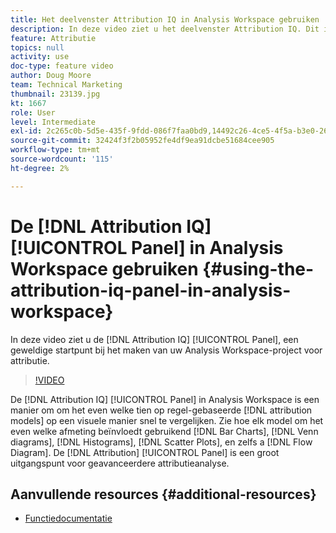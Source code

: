 ```yaml
---
title: Het deelvenster Attribution IQ in Analysis Workspace gebruiken
description: In deze video ziet u het deelvenster Attribution IQ. Dit is een fantastische beginplaats voor het maken van een Analysis Workspace-project voor toewijzing.
feature: Attributie
topics: null
activity: use
doc-type: feature video
author: Doug Moore
team: Technical Marketing
thumbnail: 23139.jpg
kt: 1667
role: User
level: Intermediate
exl-id: 2c265c0b-5d5e-435f-9fdd-086f7faa0bd9,14492c26-4ce5-4f5a-b3e0-2605f59cfca9,14492c26-4ce5-4f5a-b3e0-2605f59cfca9,2c265c0b-5d5e-435f-9fdd-086f7faa0bd9
source-git-commit: 32424f3f2b05952fe4df9ea91dcbe51684cee905
workflow-type: tm+mt
source-wordcount: '115'
ht-degree: 2%

---
```


# De [!DNL Attribution IQ] [!UICONTROL Panel] in Analysis Workspace gebruiken {#using-the-attribution-iq-panel-in-analysis-workspace}

In deze video ziet u de [!DNL Attribution IQ] [!UICONTROL Panel], een geweldige startpunt bij het maken van uw Analysis Workspace-project voor attributie.

>[!VIDEO](https://video.tv.adobe.com/v/23139/?quality=12)

De [!DNL Attribution IQ] [!UICONTROL Panel] in Analysis Workspace is een manier om om het even welke tien op regel-gebaseerde [!DNL attribution models] op een visuele manier snel te vergelijken. Zie hoe elk model om het even welke afmeting beïnvloedt gebruikend [!DNL Bar Charts], [!DNL Venn diagrams], [!DNL Histograms], [!DNL Scatter Plots], en zelfs a [!DNL Flow Diagram]. De [!DNL Attribution] [!UICONTROL Panel] is een groot uitgangspunt voor geavanceerdere attributieanalyse.

## Aanvullende resources {#additional-resources}

* [Functiedocumentatie](https://marketing.adobe.com/resources/help/en_US/analytics/analysis-workspace/use_attribution_iq.html)

